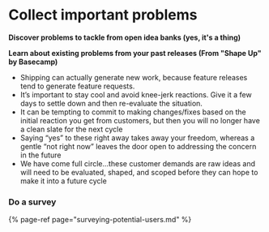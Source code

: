 # Collect important problems

**Discover problems to tackle from open idea banks \(yes, it's a thing\)**



**Learn about existing problems from your past releases \(From "Shape Up" by Basecamp\)**

* Shipping can actually generate new work, because feature releases tend to generate feature requests.
* It’s important to stay cool and avoid knee-jerk reactions. Give it a few days to settle down and then re-evaluate the situation.
* It can be tempting to commit to making changes/fixes based on the initial reaction you get from customers, but then you will no longer have a clean slate for the next cycle
* Saying “yes” to these right away takes away your freedom, whereas a gentle “not right now” leaves the door open to addressing the concern in the future
* We have come full circle…these customer demands are raw ideas and will need to be evaluated, shaped, and scoped before they can hope to make it into a future cycle

### Do a survey

{% page-ref page="surveying-potential-users.md" %}




